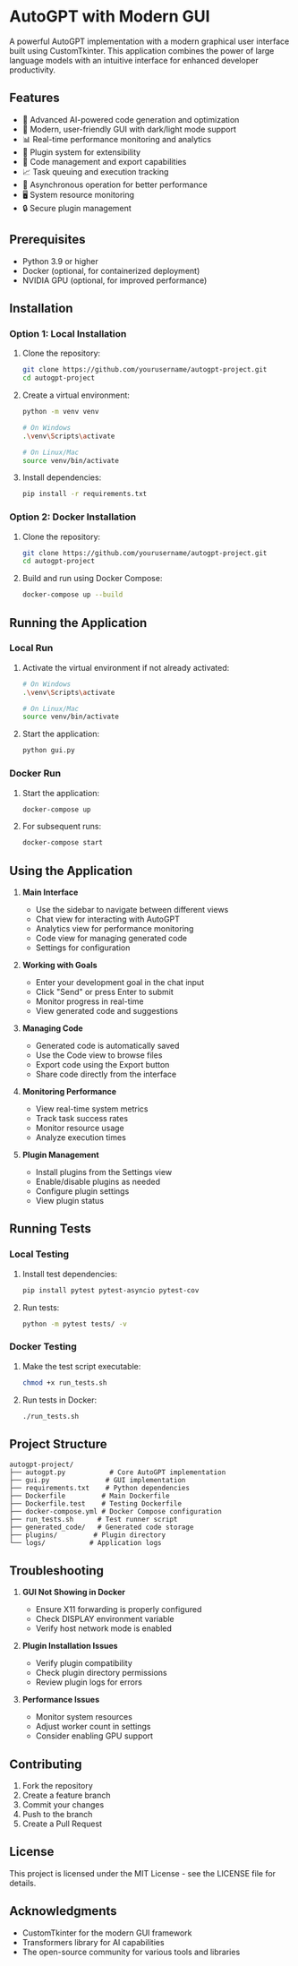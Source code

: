 # AutoGPT with Modern GUI

A powerful AutoGPT implementation with a modern graphical user interface built using CustomTkinter. This application combines the power of large language models with an intuitive interface for enhanced developer productivity.

## Features

- 🤖 Advanced AI-powered code generation and optimization
- 🎨 Modern, user-friendly GUI with dark/light mode support
- 📊 Real-time performance monitoring and analytics
- 🔌 Plugin system for extensibility
- 📁 Code management and export capabilities
- 📈 Task queuing and execution tracking
- 🔄 Asynchronous operation for better performance
- 🖥️ System resource monitoring
- 🔒 Secure plugin management

## Prerequisites

- Python 3.9 or higher
- Docker (optional, for containerized deployment)
- NVIDIA GPU (optional, for improved performance)

## Installation

### Option 1: Local Installation

1. Clone the repository:
   ```bash
   git clone https://github.com/yourusername/autogpt-project.git
   cd autogpt-project
   ```

2. Create a virtual environment:
   ```bash
   python -m venv venv
   
   # On Windows
   .\venv\Scripts\activate
   
   # On Linux/Mac
   source venv/bin/activate
   ```

3. Install dependencies:
   ```bash
   pip install -r requirements.txt
   ```

### Option 2: Docker Installation

1. Clone the repository:
   ```bash
   git clone https://github.com/yourusername/autogpt-project.git
   cd autogpt-project
   ```

2. Build and run using Docker Compose:
   ```bash
   docker-compose up --build
   ```

## Running the Application

### Local Run

1. Activate the virtual environment if not already activated:
   ```bash
   # On Windows
   .\venv\Scripts\activate
   
   # On Linux/Mac
   source venv/bin/activate
   ```

2. Start the application:
   ```bash
   python gui.py
   ```

### Docker Run

1. Start the application:
   ```bash
   docker-compose up
   ```

2. For subsequent runs:
   ```bash
   docker-compose start
   ```

## Using the Application

1. **Main Interface**
   - Use the sidebar to navigate between different views
   - Chat view for interacting with AutoGPT
   - Analytics view for performance monitoring
   - Code view for managing generated code
   - Settings for configuration

2. **Working with Goals**
   - Enter your development goal in the chat input
   - Click "Send" or press Enter to submit
   - Monitor progress in real-time
   - View generated code and suggestions

3. **Managing Code**
   - Generated code is automatically saved
   - Use the Code view to browse files
   - Export code using the Export button
   - Share code directly from the interface

4. **Monitoring Performance**
   - View real-time system metrics
   - Track task success rates
   - Monitor resource usage
   - Analyze execution times

5. **Plugin Management**
   - Install plugins from the Settings view
   - Enable/disable plugins as needed
   - Configure plugin settings
   - View plugin status

## Running Tests

### Local Testing

1. Install test dependencies:
   ```bash
   pip install pytest pytest-asyncio pytest-cov
   ```

2. Run tests:
   ```bash
   python -m pytest tests/ -v
   ```

### Docker Testing

1. Make the test script executable:
   ```bash
   chmod +x run_tests.sh
   ```

2. Run tests in Docker:
   ```bash
   ./run_tests.sh
   ```

## Project Structure

```
autogpt-project/
├── autogpt.py           # Core AutoGPT implementation
├── gui.py              # GUI implementation
├── requirements.txt    # Python dependencies
├── Dockerfile         # Main Dockerfile
├── Dockerfile.test    # Testing Dockerfile
├── docker-compose.yml # Docker Compose configuration
├── run_tests.sh      # Test runner script
├── generated_code/   # Generated code storage
├── plugins/         # Plugin directory
└── logs/           # Application logs
```

## Troubleshooting

1. **GUI Not Showing in Docker**
   - Ensure X11 forwarding is properly configured
   - Check DISPLAY environment variable
   - Verify host network mode is enabled

2. **Plugin Installation Issues**
   - Verify plugin compatibility
   - Check plugin directory permissions
   - Review plugin logs for errors

3. **Performance Issues**
   - Monitor system resources
   - Adjust worker count in settings
   - Consider enabling GPU support

## Contributing

1. Fork the repository
2. Create a feature branch
3. Commit your changes
4. Push to the branch
5. Create a Pull Request

## License

This project is licensed under the MIT License - see the LICENSE file for details.

## Acknowledgments

- CustomTkinter for the modern GUI framework
- Transformers library for AI capabilities
- The open-source community for various tools and libraries
